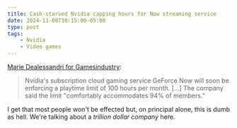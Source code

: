 ```yaml
---
title: Cash-starved Nvidia capping hours for Now streaming service
date: 2024-11-08T10:15:00-05:00
type: post
tags:
    - Nvidia
    - Video games
---
```


[Marie Dealessandri for Gamesindustry](https://www.gamesindustry.biz/geforce-now-to-establish-100-hour-playtime-limit):

> Nvidia's subscription cloud gaming service GeForce Now will soon be enforcing a playtime limit of 100 hours per month. [...] The company said the limit "comfortably accommodates 94% of members."

I get that most people won't be effected but, on principal alone, this is dumb as hell. We're talking about a *trillion dollar company* here.

